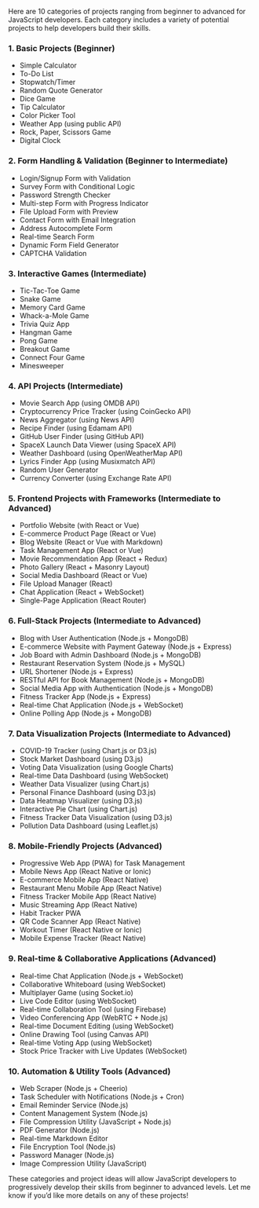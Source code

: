 Here are 10 categories of projects ranging from beginner to advanced for JavaScript developers. Each category includes a variety of potential projects to help developers build their skills.

### 1. **Basic Projects (Beginner)**

-   Simple Calculator
-   To-Do List
-   Stopwatch/Timer
-   Random Quote Generator
-   Dice Game
-   Tip Calculator
-   Color Picker Tool
-   Weather App (using public API)
-   Rock, Paper, Scissors Game
-   Digital Clock

### 2. **Form Handling & Validation (Beginner to Intermediate)**

-   Login/Signup Form with Validation
-   Survey Form with Conditional Logic
-   Password Strength Checker
-   Multi-step Form with Progress Indicator
-   File Upload Form with Preview
-   Contact Form with Email Integration
-   Address Autocomplete Form
-   Real-time Search Form
-   Dynamic Form Field Generator
-   CAPTCHA Validation

### 3. **Interactive Games (Intermediate)**

-   Tic-Tac-Toe Game
-   Snake Game
-   Memory Card Game
-   Whack-a-Mole Game
-   Trivia Quiz App
-   Hangman Game
-   Pong Game
-   Breakout Game
-   Connect Four Game
-   Minesweeper

### 4. **API Projects (Intermediate)**

-   Movie Search App (using OMDB API)
-   Cryptocurrency Price Tracker (using CoinGecko API)
-   News Aggregator (using News API)
-   Recipe Finder (using Edamam API)
-   GitHub User Finder (using GitHub API)
-   SpaceX Launch Data Viewer (using SpaceX API)
-   Weather Dashboard (using OpenWeatherMap API)
-   Lyrics Finder App (using Musixmatch API)
-   Random User Generator
-   Currency Converter (using Exchange Rate API)

### 5. **Frontend Projects with Frameworks (Intermediate to Advanced)**

-   Portfolio Website (with React or Vue)
-   E-commerce Product Page (React or Vue)
-   Blog Website (React or Vue with Markdown)
-   Task Management App (React or Vue)
-   Movie Recommendation App (React + Redux)
-   Photo Gallery (React + Masonry Layout)
-   Social Media Dashboard (React or Vue)
-   File Upload Manager (React)
-   Chat Application (React + WebSocket)
-   Single-Page Application (React Router)

### 6. **Full-Stack Projects (Intermediate to Advanced)**

-   Blog with User Authentication (Node.js + MongoDB)
-   E-commerce Website with Payment Gateway (Node.js + Express)
-   Job Board with Admin Dashboard (Node.js + MongoDB)
-   Restaurant Reservation System (Node.js + MySQL)
-   URL Shortener (Node.js + Express)
-   RESTful API for Book Management (Node.js + MongoDB)
-   Social Media App with Authentication (Node.js + MongoDB)
-   Fitness Tracker App (Node.js + Express)
-   Real-time Chat Application (Node.js + WebSocket)
-   Online Polling App (Node.js + MongoDB)

### 7. **Data Visualization Projects (Intermediate to Advanced)**

-   COVID-19 Tracker (using Chart.js or D3.js)
-   Stock Market Dashboard (using D3.js)
-   Voting Data Visualization (using Google Charts)
-   Real-time Data Dashboard (using WebSocket)
-   Weather Data Visualizer (using Chart.js)
-   Personal Finance Dashboard (using D3.js)
-   Data Heatmap Visualizer (using D3.js)
-   Interactive Pie Chart (using Chart.js)
-   Fitness Tracker Data Visualization (using D3.js)
-   Pollution Data Dashboard (using Leaflet.js)

### 8. **Mobile-Friendly Projects (Advanced)**

-   Progressive Web App (PWA) for Task Management
-   Mobile News App (React Native or Ionic)
-   E-commerce Mobile App (React Native)
-   Restaurant Menu Mobile App (React Native)
-   Fitness Tracker Mobile App (React Native)
-   Music Streaming App (React Native)
-   Habit Tracker PWA
-   QR Code Scanner App (React Native)
-   Workout Timer (React Native or Ionic)
-   Mobile Expense Tracker (React Native)

### 9. **Real-time & Collaborative Applications (Advanced)**

-   Real-time Chat Application (Node.js + WebSocket)
-   Collaborative Whiteboard (using WebSocket)
-   Multiplayer Game (using Socket.io)
-   Live Code Editor (using WebSocket)
-   Real-time Collaboration Tool (using Firebase)
-   Video Conferencing App (WebRTC + Node.js)
-   Real-time Document Editing (using WebSocket)
-   Online Drawing Tool (using Canvas API)
-   Real-time Voting App (using WebSocket)
-   Stock Price Tracker with Live Updates (WebSocket)

### 10. **Automation & Utility Tools (Advanced)**

-   Web Scraper (Node.js + Cheerio)
-   Task Scheduler with Notifications (Node.js + Cron)
-   Email Reminder Service (Node.js)
-   Content Management System (Node.js)
-   File Compression Utility (JavaScript + Node.js)
-   PDF Generator (Node.js)
-   Real-time Markdown Editor
-   File Encryption Tool (Node.js)
-   Password Manager (Node.js)
-   Image Compression Utility (JavaScript)

These categories and project ideas will allow JavaScript developers to progressively develop their skills from beginner to advanced levels. Let me know if you’d like more details on any of these projects!
